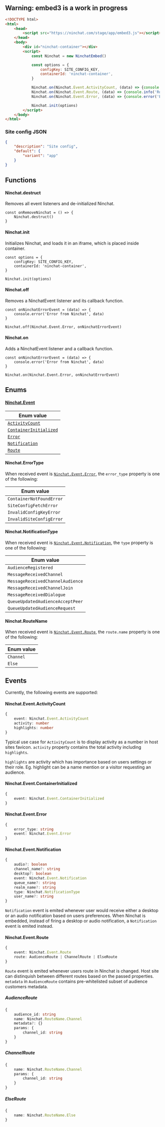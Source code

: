 ## Warning: embed3 is a work in progress

```html
<!DOCTYPE html>
<html>
    <head>
        <script src="https://ninchat.com/stage/app/embed3.js"></script>
    </head>
    <body>
        <div id="ninchat-container"></div>
        <script>
            const Ninchat = new NinchatEmbed()

            const options = {
                configKey: SITE_CONFIG_KEY,
                containerId: 'ninchat-container',
            }

            Ninchat.on(Ninchat.Event.ActivityCount, (data) => {console.info('Activity from Ninchat', data)})
            Ninchat.on(Ninchat.Event.Route, (data) => {console.info('Route change from Ninchat', data)})
            Ninchat.on(Ninchat.Event.Error, (data) => {console.error('Error from Ninchat', data)})

            Ninchat.init(options)
        </script>
    </body>
</html>
```
### Site config JSON
```json
{
    "description": "Site config",
    "default": {
        "variant": "app"
    }
}
```


## Functions

#### Ninchat.destruct
Removes all event listeners and de-initialized Ninchat.

```es6
const onRemoveNinchat = () => {
    Ninchat.destruct()
}
```

#### Ninchat.init
Initializes Ninchat, and loads it in an iframe, which is placed inside container.

```es6
const options = {
    configKey: SITE_CONFIG_KEY,
    containerId: 'ninchat-container',
}

Ninchat.init(options)
```

#### Ninchat.off
Removes a NinchatEvent listener and its callback function.

```es6
const onNinchatErrorEvent = (data) => {
    console.error('Error from Ninchat', data)
}

Ninchat.off(Ninchat.Event.Error, onNinchatErrorEvent)
```

#### Ninchat.on
Adds a NinchatEvent listener and a callback function.

```es6
const onNinchatErrorEvent = (data) => {
    console.error('Error from Ninchat', data)
}

Ninchat.on(Ninchat.Event.Error, onNinchatErrorEvent)
```

## Enums

#### [Ninchat.Event](#events)

| Enum value                                                  |
| ----------------------------------------------------------- |
| [`ActivityCount`](#ninchateventactivitycount)               |
| [`ContainerInitialized`](#ninchateventcontainerinitialized) |
| [`Error`](#ninchateventerror)                               |
| [`Notification`](#ninchateventnotification)                 |
| [`Route`](#ninchateventroute)                               |


#### Ninchat.ErrorType

When received event is [`Ninchat.Event.Error`](#ninchateventerror), 
the `error_type` property is one of the following: 

| Enum value               |
| ------------------------ |
| `ContainerNotFoundError` |
| `SiteConfigFetchError`   |
| `InvalidConfigKeyError`  |
| `InvalidSiteConfigError` |


#### Ninchat.NotificationType

When received event is [`Ninchat.Event.Notification`](#ninchateventnotification), 
the `type` property is one of the following: 

| Enum value                       |
| -------------------------------- |
| `AudienceRegistered`             |
| `MessageReceivedChannel`         |
| `MessageReceivedChannelAudience` |
| `MessageReceivedChannelJoin`     |
| `MessageReceivedDialogue`        |
| `QueueUpdatedAudienceAcceptPeer` |
| `QueueUpdatedAudienceRequest`    |


#### Ninchat.RouteName

When received event is [`Ninchat.Event.Route`](#ninchateventroute), 
the `route.name` property is one of the following: 

| Enum value          |
| ------------------- |
| `Channel`           |
| `Else`              |

## Events

Currently, the following events are supported:

#### Ninchat.Event.ActivityCount
```typescript
{
    event: Ninchat.Event.ActivityCount
    activity: number
    highlights: number
}
```
Typical use case for `ActivityCount` is to display activity as a number in host sites favicon.
`activity` property contains the total activity including `highlights`.

`highlights` are activity which has importance based on users settings or their role.
Eg. highlight can be a name mention or a visitor requesting an audience.


#### Ninchat.Event.ContainerInitialized
```typescript
{
    event: Ninchat.Event.ContainerInitialized
}
```


#### Ninchat.Event.Error
```typescript
{
    error_type: string
    event: Ninchat.Event.Error
}
```


#### Ninchat.Event.Notification
```typescript
{
    audio?: boolean
    channel_name?: string
    desktop?: boolean
    event: Ninchat.Event.Notification
    queue_name?: string
    realm_name?: string
    type: Ninchat.NotificationType
    user_name?: string
}
```
`Notification` event is emited whenever user would receive either a desktop or an audio notification 
based on users preferences. When Ninchat is embedded, instead of firing a desktop or audio notification, 
a `Notification` event is emited instead.


#### Ninchat.Event.Route
```typescript
{
    event: Ninchat.Event.Route
    route: AudienceRoute | ChannelRoute | ElseRoute
}
```
`Route` event is emited whenever users route in Ninchat is changed. Host site can distinquish between different routes based on 
the passed properties. `metadata` in `AudienceRoute` contains pre-whitelisted subset of audience customers metadata.


##### AudienceRoute
```typescript
{
    audience_id: string
    name: Ninchat.RouteName.Channel
    metadata?: {}
    params: {
        channel_id: string
    }
}
```


##### ChannelRoute
```typescript
{
    name: Ninchat.RouteName.Channel
    params: {
        channel_id: string
    }
}
```


##### ElseRoute
```typescript
{
    name: Ninchat.RouteName.Else
}
```
